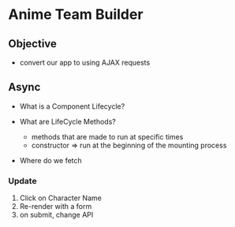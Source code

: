 # Anime Team Builder 



## Objective

- convert our app to using AJAX requests

## Async

- What is a Component Lifecycle?

- What are LifeCycle Methods? 
    - methods that are made to run at specific times
    - constructor => run at the beginning of the mounting process 


- Where do we fetch

### Update

1. Click on Character Name
2. Re-render with a form
3. on submit, change API